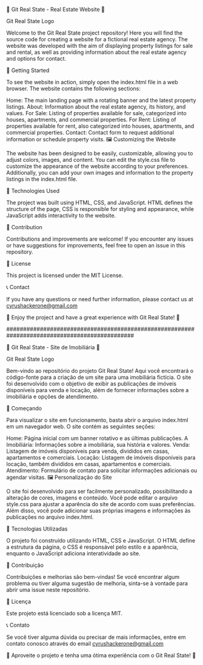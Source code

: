 🏡 Git Real State - Real Estate Website 🏢

Git Real State Logo

Welcome to the Git Real State project repository! Here you will find the source code for creating a website for a fictional real estate agency. The website was developed with the aim of displaying property listings for sale and rental, as well as providing information about the real estate agency and options for contact.

🚀 Getting Started

To see the website in action, simply open the index.html file in a web browser. The website contains the following sections:

Home: The main landing page with a rotating banner and the latest property listings.
About: Information about the real estate agency, its history, and values.
For Sale: Listing of properties available for sale, categorized into houses, apartments, and commercial properties.
For Rent: Listing of properties available for rent, also categorized into houses, apartments, and commercial properties.
Contact: Contact form to request additional information or schedule property visits.
🖼️ Customizing the Website

The website has been designed to be easily, customizable, allowing you to adjust colors, images, and content. You can edit the style.css file to customize the appearance of the website according to your preferences. Additionally, you can add your own images and information to the property listings in the index.html file.

🔧 Technologies Used

The project was built using HTML, CSS, and JavaScript. HTML defines the structure of the page, CSS is responsible for styling and appearance, while JavaScript adds interactivity to the website.

🤝 Contribution

Contributions and improvements are welcome! If you encounter any issues or have suggestions for improvements, feel free to open an issue in this repository.

📄 License

This project is licensed under the MIT License.

📞 Contact

If you have any questions or need further information, please contact us at cyrushackerone@gmail.com

🏢 Enjoy the project and have a great experience with Git Real State! 🏡

##############################################################################################

🏡 Git Real State - Site de Imobiliária 🏢

Git Real State Logo

Bem-vindo ao repositório do projeto Git Real State! Aqui você encontrará o código-fonte para a criação de um site para uma imobiliária fictícia. O site foi desenvolvido com o objetivo de exibir as publicações de imóveis disponíveis para venda e locação, além de fornecer informações sobre a imobiliária e opções de atendimento.

🚀 Começando

Para visualizar o site em funcionamento, basta abrir o arquivo index.html em um navegador web. O site contém as seguintes seções:

Home: Página inicial com um banner rotativo e as últimas publicações.
A Imobiliária: Informações sobre a imobiliária, sua história e valores.
Venda: Listagem de imóveis disponíveis para venda, divididos em casas, apartamentos e comerciais.
Locação: Listagem de imóveis disponíveis para locação, também divididos em casas, apartamentos e comerciais.
Atendimento: Formulário de contato para solicitar informações adicionais ou agendar visitas.
🖼️ Personalização do Site

O site foi desenvolvido para ser facilmente personalizado, possibilitando a alteração de cores, imagens e conteúdo. Você pode editar o arquivo style.css para ajustar a aparência do site de acordo com suas preferências. Além disso, você pode adicionar suas próprias imagens e informações às publicações no arquivo index.html.

🔧 Tecnologias Utilizadas

O projeto foi construído utilizando HTML, CSS e JavaScript. O HTML define a estrutura da página, o CSS é responsável pelo estilo e a aparência, enquanto o JavaScript adiciona interatividade ao site.

🤝 Contribuição

Contribuições e melhorias são bem-vindas! Se você encontrar algum problema ou tiver alguma sugestão de melhoria, sinta-se à vontade para abrir uma issue neste repositório.

📄 Licença

Este projeto está licenciado sob a licença MIT.

📞 Contato

Se você tiver alguma dúvida ou precisar de mais informações, entre em contato conosco através do email cyrushackerone@gmail.com

🏢 Aproveite o projeto e tenha uma ótima experiência com o Git Real State! 🏡
